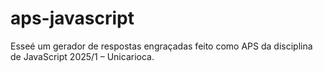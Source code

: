 # aps-javascript
Esseé um gerador de respostas engraçadas feito como APS da disciplina de JavaScript 2025/1 – Unicarioca.
